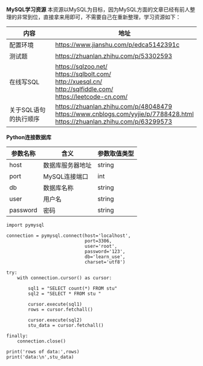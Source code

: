 
**MySQL学习资源**
本资源以MySQL为目标，因为MySQL方面的文章已经有前人整理的非常到位，直接拿来用即可，不需要自己在重新整理，学习资源如下：

|	内容	|	地址	|
|	----	|	----	|	
|配置环境|https://www.jianshu.com/p/edca5142391c|
|测试题|https://zhuanlan.zhihu.com/p/53302593|
|在线写SQL|https://sqlzoo.net/<br>https://sqlbolt.com/<br>http://xuesql.cn/<br>http://sqlfiddle.com/<br>https://leetcode-cn.com/|
|关于SQL语句的执行顺序|https://zhuanlan.zhihu.com/p/48048479<br>https://www.cnblogs.com/yyjie/p/7788428.html<br>https://zhuanlan.zhihu.com/p/63299573|



**Python连接数据库**

| 参数名称| 含义| 参数取值类型| 
| ------ | ------ |------ |
| host| 数据库服务器地址|string| 
| port| MySQL连接端口 |int|
| db| 数据库名称 |string|
| user| 用户名 |string|
| password| 密码 |string|


```
import pymysql

connection = pymysql.connect(host='localhost', 
                             port=3306, 
                             user='root', 
                             password='123', 
                             db='learn_use',
                             charset='utf8')

try:
    with connection.cursor() as cursor:
    
        sql1 = "SELECT count(*) FROM stu"
        sql2 = "SELECT * FROM stu "

        cursor.execute(sql1)
        rows = cursor.fetchall() 
        
        cursor.execute(sql2)
        stu_data = cursor.fetchall() 

finally:
    connection.close()

print('rows of data:',rows)
print('data:\n',stu_data)
```

